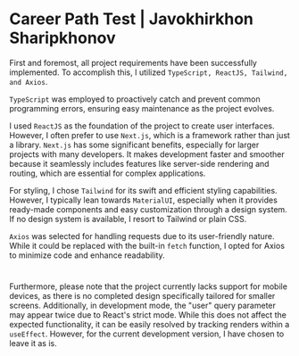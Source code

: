 # Career Path Test | Javokhirkhon Sharipkhonov

First and foremost, all project requirements have been successfully implemented. To accomplish this, I utilized `TypeScript, ReactJS, Tailwind, and Axios`.

`TypeScript` was employed to proactively catch and prevent common programming errors, ensuring easy maintenance as the project evolves.

I used `ReactJS` as the foundation of the project to create user interfaces. However, I often prefer to use `Next.js`, which is a framework rather than just a library. `Next.js` has some significant benefits, especially for larger projects with many developers. It makes development faster and smoother because it seamlessly includes features like server-side rendering and routing, which are essential for complex applications.

For styling, I chose `Tailwind` for its swift and efficient styling capabilities. However, I typically lean towards `MaterialUI`, especially when it provides ready-made components and easy customization through a design system. If no design system is available, I resort to Tailwind or plain CSS.

`Axios` was selected for handling requests due to its user-friendly nature. While it could be replaced with the built-in `fetch` function, I opted for Axios to minimize code and enhance readability.

#

Furthermore, please note that the project currently lacks support for mobile devices, as there is no completed design specifically tailored for smaller screens. Additionally, in development mode, the "user" query parameter may appear twice due to React's strict mode. While this does not affect the expected functionality, it can be easily resolved by tracking renders within a `useEffect`. However, for the current development version, I have chosen to leave it as is.
